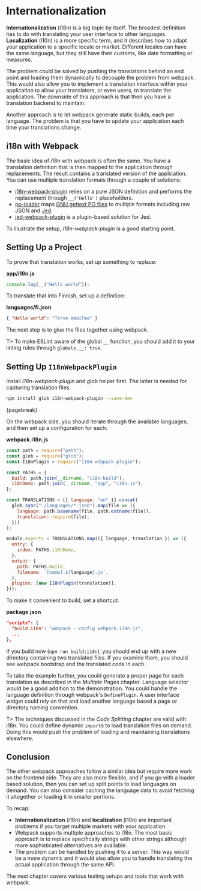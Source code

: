 # Internationalization

**Internationalization** (i18n) is a big topic by itself. The broadest definition has to do with translating your user interface to other languages. **Localization** (l10n) is a more specific term, and it describes how to adapt your application to a specific locale or market. Different locales can have the same language, but they still have their customs, like date formatting or measures.

The problem could be solved by pushing the translations behind an end point and loading them dynamically to decouple the problem from webpack. This would also allow you to implement a translation interface within your application to allow your translators, or even users, to translate the application. The downside of this approach is that then you have a translation backend to maintain.

Another approach is to let webpack generate static builds, each per language. The problem is that you have to update your application each time your translations change.

## i18n with Webpack

The basic idea of i18n with webpack is often the same. You have a translation definition that is then mapped to the application through replacements. The result contains a translated version of the application. You can use multiple translation formats through a couple of solutions:

* [i18n-webpack-plugin](https://www.npmjs.com/package/i18n-webpack-plugin) relies on a pure JSON definition and performs the replacement through `__('Hello')` placeholders.
* [po-loader](https://www.npmjs.com/package/po-loader) maps [GNU gettext PO files](https://www.gnu.org/software/gettext/manual/html_node/PO-Files.html) to multiple formats including raw JSON and [Jed](https://messageformat.github.io/Jed/).
* [jed-webpack-plugin](https://www.npmjs.com/package/jed-webpack-plugin) is a plugin-based solution for Jed.

To illustrate the setup, *i18n-webpack-plugin* is a good starting point.

## Setting Up a Project

To prove that translation works, set up something to replace:

**app/i18n.js**

```javascript
console.log(__("Hello world"));
```

To translate that into Finnish, set up a definition:

**languages/fi.json**

```json
{ "Hello world": "Terve maailma" }
```

The next step is to glue the files together using webpack.

T> To make ESLint aware of the global `__` function, you should add it to your linting rules through `globals.__: true`.

## Setting Up `I18nWebpackPlugin`

Install *i18n-webpack-plugin* and *glob* helper first. The latter is needed for capturing translation files.

```bash
npm install glob i18n-webpack-plugin --save-dev
```

{pagebreak}

On the webpack side, you should iterate through the available languages, and then set up a configuration for each:

**webpack.i18n.js**

```javascript
const path = require("path");
const glob = require("glob");
const I18nPlugin = require("i18n-webpack-plugin");

const PATHS = {
  build: path.join(__dirname, "i18n-build"),
  i18nDemo: path.join(__dirname, "app", "i18n.js"),
};

const TRANSLATIONS = [{ language: "en" }].concat(
  glob.sync("./languages/*.json").map(file => ({
    language: path.basename(file, path.extname(file)),
    translation: require(file),
  }))
);

module.exports = TRANSLATIONS.map(({ language, translation }) => ({
  entry: {
    index: PATHS.i18nDemo,
  },
  output: {
    path: PATHS.build,
    filename: `[name].${language}.js`,
  },
  plugins: [new I18nPlugin(translation)],
}));
```

To make it convenient to build, set a shortcut:

**package.json**

```json
"scripts": {
  "build:i18n": "webpack --config webpack.i18n.js",
  ...
},
```

If you build now (`npm run build:i18n`), you should end up with a new directory containing two translated files. If you examine them, you should see webpack bootstrap and the translated code in each.

To take the example further, you could generate a proper page for each translation as described in the *Multiple Pages* chapter. Language selector would be a good addition to the demonstration. You could handle the language definition through webpack's `DefinePlugin`. A user interface widget could rely on that and load another language based a page or directory naming convention.

T> The techniques discussed in the *Code Splitting* chapter are valid with i18n. You could define dynamic `import`s to load translation files on demand. Doing this would push the problem of loading and maintaining translations elsewhere.

## Conclusion

The other webpack approaches follow a similar idea but require more work on the frontend side. They are also more flexible, and if you go with a loader based solution, then you can set up split points to load languages on demand. You can also consider caching the language data to avoid fetching it altogether or loading it in smaller portions.

To recap:

* **Internationalization** (i18n) and **localization** (l10n) are important problems if you target multiple markets with your application.
* Webpack supports multiple approaches to i18n. The most basic approach is to replace specifically strings with other strings although more sophisticated alternatives are available.
* The problem can be handled by pushing it to a server. This way would be a more dynamic and it would also allow you to handle translating the actual application through the same API.

The next chapter covers various testing setups and tools that work with webpack.
